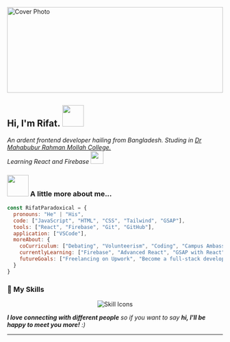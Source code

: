 <img src="./images_(1)-U7vvrS2y_-transformed.jpeg" height="200" width="100%" alt="Cover Photo"/>

<h2> Hi, I'm Rifat. <img src="https://media.giphy.com/media/mGcNjsfWAjY5AEZNw6/giphy.gif" width="50"></h2>
<p><em> An ardent frontend developer hailing from Bangladesh. Studing in <a href="https://dmrc.edu.bd/"> Dr Mahabubur Rahman Mollah College.</a></br> Learning React and Firebase <img src="https://media.giphy.com/media/WUlplcMpOCEmTGBtBW/giphy.gif" width="30"> 
</em></p>



### <img src="https://media.giphy.com/media/VgCDAzcKvsR6OM0uWg/giphy.gif" width="50"> A little more about me...  

```javascript
const RifatParadoxical = {
  pronouns: "He" | "His",
  code: ["JavaScript", "HTML", "CSS", "Tailwind", "GSAP"],
  tools: ["React", "Firebase", "Git", "GitHub"],
  application: ["VSCode"],
  moreAbout: {
    coCurriculum: ["Debating", "Volunteerism", "Coding", "Campus Ambassador"],
    currentlyLearning: ["Firebase", "Advanced React", "GSAP with React"],
    futureGoals: ["Freelancing on Upwork", "Become a full-stack developer", "Study Computer Science"]
  }
}
```
### 🚀 My Skills  
<p align="center">
  <img src="https://skillicons.dev/icons?i=js,css,firebase,tailwind,vscode,github,react" alt="Skill Icons">
</p>

 <em><b>I love connecting with different people</b> so if you want to say <b>hi, I'll be happy to meet you more!</b> :)</em>

---
